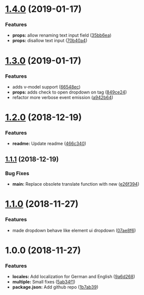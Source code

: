 # [1.4.0](https://github.com/tillhub/vue-search-filter/compare/v1.3.0...v1.4.0) (2019-01-17)


### Features

* **props:** allow renaming text input field ([35bb6ea](https://github.com/tillhub/vue-search-filter/commit/35bb6ea))
* **props:** disallow text input ([70b40a4](https://github.com/tillhub/vue-search-filter/commit/70b40a4))

# [1.3.0](https://github.com/tillhub/vue-search-filter/compare/v1.2.0...v1.3.0) (2019-01-17)


### Features

* adds v-model support ([66548ec](https://github.com/tillhub/vue-search-filter/commit/66548ec))
* **props:** adds check to open dropdown on tag ([849ce24](https://github.com/tillhub/vue-search-filter/commit/849ce24))
* refactor more verbose event emission ([a942b64](https://github.com/tillhub/vue-search-filter/commit/a942b64))

# [1.2.0](https://github.com/tillhub/vue-search-filter/compare/v1.1.1...v1.2.0) (2018-12-19)


### Features

* **readme:** Update readme ([466c340](https://github.com/tillhub/vue-search-filter/commit/466c340))

## [1.1.1](https://github.com/tillhub/vue-search-filter/compare/v1.1.0...v1.1.1) (2018-12-19)


### Bug Fixes

* **main:** Replace obsolete translate function with new ([e26f394](https://github.com/tillhub/vue-search-filter/commit/e26f394))

# [1.1.0](https://github.com/tillhub/vue-search-filter/compare/v1.0.0...v1.1.0) (2018-11-27)


### Features

* made dropdown behave like element ui dropdown ([07ae8f6](https://github.com/tillhub/vue-search-filter/commit/07ae8f6))

# 1.0.0 (2018-11-27)


### Features

* **locales:** Add localization for German and English ([9a6d268](https://github.com/tillhub/vue-search-filter/commit/9a6d268))
* **multiple:** Small fixes ([5ab34f1](https://github.com/tillhub/vue-search-filter/commit/5ab34f1))
* **package.json:** Add github repo ([1b7ab39](https://github.com/tillhub/vue-search-filter/commit/1b7ab39))
